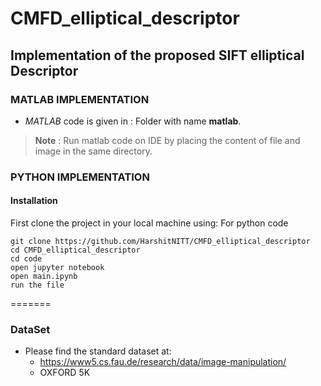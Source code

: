 # CMFD_elliptical_descriptor
## Implementation of the proposed SIFT elliptical Descriptor

### MATLAB IMPLEMENTATION

- *MATLAB* code is given in : Folder with name **matlab**.

> **Note** : Run matlab code on IDE by placing the content of file and image in the same directory.
 

### PYTHON IMPLEMENTATION

#### Installation
First clone the project in your local machine using:
For python code
~~~
git clone https://github.com/HarshitNITT/CMFD_elliptical_descriptor
cd CMFD_elliptical_descriptor
cd code
open jupyter notebook 
open main.ipynb
run the file
~~~

=======

### DataSet 

- Please find the standard dataset at:
  - https://www5.cs.fau.de/research/data/image-manipulation/
  - OXFORD 5K
